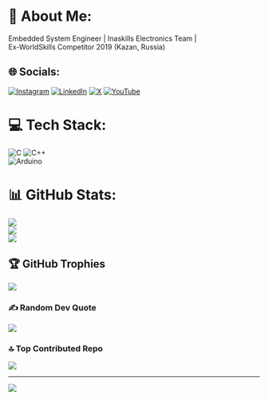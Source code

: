 # 💫 About Me:
Embedded System Engineer | Inaskills Electronics Team | <br>Ex-WorldSkills Competitor 2019 (Kazan, Russia)


## 🌐 Socials:
[![Instagram](https://img.shields.io/badge/Instagram-%23E4405F.svg?logo=Instagram&logoColor=white)](https://instagram.com/khoirulgunder) [![LinkedIn](https://img.shields.io/badge/LinkedIn-%230077B5.svg?logo=linkedin&logoColor=white)](https://linkedin.com/in/khoirulgunder) [![X](https://img.shields.io/badge/X-black.svg?logo=X&logoColor=white)](https://x.com/khoirul_gunder) [![YouTube](https://img.shields.io/badge/YouTube-%23FF0000.svg?logo=YouTube&logoColor=white)](https://youtube.com/@createme_id) 

# 💻 Tech Stack:
![C](https://img.shields.io/badge/c-%2300599C.svg?style=for-the-badge&logo=c&logoColor=white) ![C++](https://img.shields.io/badge/c++-%2300599C.svg?style=for-the-badge&logo=c%2B%2B&logoColor=white)<br/>
![Arduino](https://img.shields.io/badge/-Arduino-00979D?style=for-the-badge&logo=Arduino&logoColor=white)
# 📊 GitHub Stats:
![](https://github-readme-stats.vercel.app/api?username=khoirulabdulloh&theme=react&hide_border=false&include_all_commits=false&count_private=false)<br/>
![](https://github-readme-streak-stats.herokuapp.com/?user=khoirulabdulloh&theme=react&hide_border=false)<br/>
![](https://github-readme-stats.vercel.app/api/top-langs/?username=khoirulabdulloh&theme=react&hide_border=false&include_all_commits=false&count_private=false&layout=compact)

## 🏆 GitHub Trophies
![](https://github-profile-trophy.vercel.app/?username=khoirulabdulloh&theme=radical&no-frame=false&no-bg=true&margin-w=4)

### ✍️ Random Dev Quote
![](https://quotes-github-readme.vercel.app/api?type=horizontal&theme=radical)

### 🔝 Top Contributed Repo
![](https://github-contributor-stats.vercel.app/api?username=khoirulabdulloh&limit=5&theme=dark&combine_all_yearly_contributions=true)

---
[![](https://visitcount.itsvg.in/api?id=khoirulabdulloh&icon=0&color=0)](https://visitcount.itsvg.in)

<!-- Proudly created with GPRM ( https://gprm.itsvg.in ) -->

